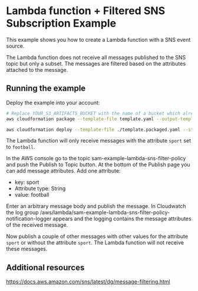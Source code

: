 # Lambda function + Filtered SNS Subscription Example

This example shows you how to create a Lambda function with a SNS event source. 

The Lambda function does not receive all messages published to the SNS topic but only a subset. The messages are filtered based on the attributes attached to
 the message.
 
## Running the example 

Deploy the example into your account:

```bash
# Replace YOUR_S3_ARTIFACTS_BUCKET with the name of a bucket which already exists in your account
aws cloudformation package --template-file template.yaml --output-template-file template.packaged.yaml --s3-bucket YOUR_S3_ARTIFACTS_BUCKET

aws cloudformation deploy --template-file ./template.packaged.yaml --stack-name sam-example-lambda-sns-filter-policy --capabilities CAPABILITY_IAM
```

The Lambda function will only receive messages with the attribute `sport` set to `football`.

In the AWS console go to the topic sam-example-lambda-sns-filter-policy and push the Publish to Topic button.
At the bottom of the Publish page you can add message attributes. Add one attribute:
- key: sport
- Attribute type: String
- value: football

Enter an arbitrary message body and publish the message.
In Cloudwatch the log group /aws/lambda/sam-example-lambda-sns-filter-policy-notification-logger appears and the logging contains the message attributes of 
the received message.

Now publish a couple of other messages with other values for the attribute `sport` or without the attribute `sport`. 
The Lambda function will not receive these messages.  

## Additional resources
https://docs.aws.amazon.com/sns/latest/dg/message-filtering.html
